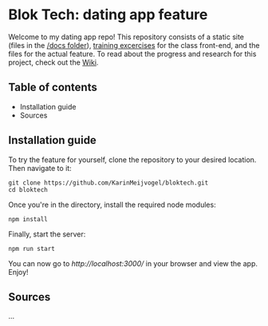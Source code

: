 # Blok Tech: dating app feature
Welcome to my dating app repo! This repository consists of a static site (files in the [/docs folder](https://github.com/KarinMeijvogel/bloktech/tree/master/docs)), [training excercises](https://github.com/KarinMeijvogel/bloktech/tree/master/homework_excercises/frontend) for the class front-end,
and the files for the actual feature. To read about the progress and research for this project, check out the [Wiki](https://github.com/KarinMeijvogel/bloktech/wiki).

## Table of contents
* Installation guide
* Sources

## Installation guide
To try the feature for yourself, clone the repository to your desired location. Then navigate to it:

```
git clone https://github.com/KarinMeijvogel/bloktech.git
cd bloktech
```

Once you're in the directory, install the required node modules:

```
npm install
```

Finally, start the server:
```
npm run start
```

You can now go to _http://localhost:3000/_ in your browser and view the app. Enjoy!

## Sources
...
